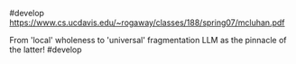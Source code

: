 #develop 
	https://www.cs.ucdavis.edu/~rogaway/classes/188/spring07/mcluhan.pdf

From 'local' wholeness to 'universal' fragmentation
	LLM as the pinnacle of the latter! #develop 